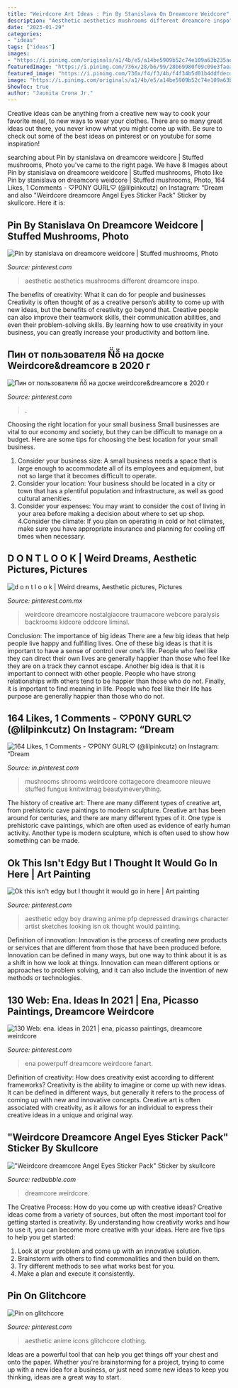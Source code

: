 ```yaml
---
title: "Weirdcore Art Ideas : Pin By Stanislava On Dreamcore Weidcore"
description: "Aesthetic aesthetics mushrooms different dreamcore inspo"
date: "2023-01-29"
categories:
- "ideas"
tags: ["ideas"]
images:
- "https://i.pinimg.com/originals/a1/4b/e5/a14be5909b52c74e109a63b235ae0082.jpg"
featuredImage: "https://i.pinimg.com/736x/28/b6/99/28b69980f09c09e3faea927a09abfa6f.jpg"
featured_image: "https://i.pinimg.com/736x/f4/f3/4b/f4f34b5d01b4ddfdecda48804f1374e9.jpg"
image: "https://i.pinimg.com/originals/a1/4b/e5/a14be5909b52c74e109a63b235ae0082.jpg"
ShowToc: true
author: "Jaunita Crona Jr."
---
```



Creative ideas can be anything from a creative new way to cook your favorite meal, to new ways to wear your clothes. There are so many great ideas out there, you never know what you might come up with. Be sure to check out some of the best ideas on pinterest or on youtube for some inspiration!

	

		
searching about Pin by stanislava on dreamcore weidcore | Stuffed mushrooms, Photo you've came to the right page. We have 8 Images about Pin by stanislava on dreamcore weidcore | Stuffed mushrooms, Photo like Pin by stanislava on dreamcore weidcore | Stuffed mushrooms, Photo, 164 Likes, 1 Comments - ♡P0NY GURL♡ (@lilpinkcutz) on Instagram: “Dream and also &quot;Weirdcore dreamcore Angel Eyes Sticker Pack&quot; Sticker by skullcore. Here it is:
		
    
## Pin By Stanislava On Dreamcore Weidcore | Stuffed Mushrooms, Photo

<img loading=lazy src="https://i.pinimg.com/originals/f0/d2/6e/f0d26e8b3c43f6ed1311cdd87d65676e.jpg" onerror="this.onerror=null;this.src='https://tse4.mm.bing.net/th?id=OIP.y3GhwIagqiVrWQ1eaDTDWwHaE1&amp;pid=15.1';" alt="Pin by stanislava on dreamcore weidcore | Stuffed mushrooms, Photo">

_Source: pinterest.com_

>aesthetic aesthetics mushrooms different dreamcore inspo. 

	

The benefits of creativity: What it can do for people and businesses
Creativity is often thought of as a creative person’s ability to come up with new ideas, but the benefits of creativity go beyond that. Creative people can also improve their teamwork skills, their communication abilities, and even their problem-solving skills. By learning how to use creativity in your business, you can greatly increase your productivity and bottom line.

    
## Пин от пользователя N̆̈ȏ̈ на доске Weirdcore&amp;dreamcore в 2020 г

<img loading=lazy src="https://i.pinimg.com/736x/28/b6/99/28b69980f09c09e3faea927a09abfa6f.jpg" onerror="this.onerror=null;this.src='https://tse2.mm.bing.net/th?id=OIP.MN5fHt1Mq9__jghRKCpX2gHaGL&amp;pid=15.1';" alt="Пин от пользователя n̆̈ȏ̈ на доске weirdcore&amp;dreamcore в 2020 г">

_Source: pinterest.com_

>. 

	

Choosing the right location for your small business
Small businesses are vital to our economy and society, but they can be difficult to manage on a budget. Here are some tips for choosing the best location for your small business. 
1. Consider your business size: A small business needs a space that is large enough to accommodate all of its employees and equipment, but not so large that it becomes difficult to operate. 
2. Consider your location: Your business should be located in a city or town that has a plentiful population and infrastructure, as well as good cultural amenities. 
3. Consider your expenses: You may want to consider the cost of living in your area before making a decision about where to set up shop. 
4.Consider the climate: If you plan on operating in cold or hot climates, make sure you have appropriate insurance and planning for cooling off times when necessary.

    
## D O N T L O O K | Weird Dreams, Aesthetic Pictures, Pictures

<img loading=lazy src="https://i.pinimg.com/originals/a1/4b/e5/a14be5909b52c74e109a63b235ae0082.jpg" onerror="this.onerror=null;this.src='https://tse2.mm.bing.net/th?id=OIP.XzzPMT15P4hzbHvejSM2lQHaG7&amp;pid=15.1';" alt="d o n t l o o k | Weird dreams, Aesthetic pictures, Pictures">

_Source: pinterest.com.mx_

>weirdcore dreamcore nostalgiacore traumacore webcore paralysis backrooms kidcore oddcore liminal. 

	

Conclusion: The importance of big ideas
There are a few big ideas that help people live happy and fulfilling lives. One of these big ideas is that it is important to have a sense of control over one’s life. People who feel like they can direct their own lives are generally happier than those who feel like they are on a track they cannot escape. Another big idea is that it is important to connect with other people. People who have strong relationships with others tend to be happier than those who do not. Finally, it is important to find meaning in life. People who feel like their life has purpose are generally happier than those who do not.

    
## 164 Likes, 1 Comments - ♡P0NY GURL♡ (@lilpinkcutz) On Instagram: “Dream

<img loading=lazy src="https://i.pinimg.com/736x/38/2d/0d/382d0df131bfefebb00982160661cb66.jpg" onerror="this.onerror=null;this.src='https://tse3.mm.bing.net/th?id=OIP.xWM1q3cKuEERsYYM3FqGqwAAAA&amp;pid=15.1';" alt="164 Likes, 1 Comments - ♡P0NY GURL♡ (@lilpinkcutz) on Instagram: “Dream">

_Source: in.pinterest.com_

>mushrooms shrooms weirdcore cottagecore dreamcore nieuwe stuffed fungus knitwitmag beautyineverything. 

	

The history of creative art: There are many different types of creative art, from prehistoric cave paintings to modern sculpture.
Creative art has been around for centuries, and there are many different types of it. One type is prehistoric cave paintings, which are often used as evidence of early human activity. Another type is modern sculpture, which is often used to show how something can be made.

    
## Ok This Isn&#039;t Edgy But I Thought It Would Go In Here | Art Painting

<img loading=lazy src="https://i.pinimg.com/originals/bb/37/13/bb3713b55fbdbd8a41b9e4644cdefacb.jpg" onerror="this.onerror=null;this.src='https://tse4.mm.bing.net/th?id=OIP.rKfX-tB5R6RPmFKDjRBVHgHaK6&amp;pid=15.1';" alt="Ok this isn&#039;t edgy but I thought it would go in here | Art painting">

_Source: pinterest.com_

>aesthetic edgy boy drawing anime pfp depressed drawings character artist sketches looking isn ok thought would painting. 

	

Definition of innovation:
Innovation is the process of creating new products or services that are different from those that have been produced before. Innovation can be defined in many ways, but one way to think about it is as a shift in how we look at things. Innovation can mean different options or approaches to problem solving, and it can also include the invention of new methods or technologies.

    
## 130 Web: Ena. Ideas In 2021 | Ena, Picasso Paintings, Dreamcore Weirdcore

<img loading=lazy src="https://i.pinimg.com/474x/11/cf/6a/11cf6a5e5a131db2fba68e847e68ba89.jpg" onerror="this.onerror=null;this.src='https://tse2.mm.bing.net/th?id=OIP.2kNy4GP0H0MKxKSJNZ_bmgAAAA&amp;pid=15.1';" alt="130 Web: ena. ideas in 2021 | ena, picasso paintings, dreamcore weirdcore">

_Source: pinterest.com_

>ena powerpuff dreamcore weirdcore fanart. 

	

Definition of creativity: How does creativity exist according to different frameworks?
Creativity is the ability to imagine or come up with new ideas. It can be defined in different ways, but generally it refers to the process of coming up with new and innovative concepts. Creative art is often associated with creativity, as it allows for an individual to express their creative ideas in a unique and original way.

    
## &quot;Weirdcore Dreamcore Angel Eyes Sticker Pack&quot; Sticker By Skullcore

<img loading=lazy src="https://ih1.redbubble.net/image.2463590480.6219/st,small,507x507-pad,600x600,f8f8f8.jpg" onerror="this.onerror=null;this.src='https://tse2.mm.bing.net/th?id=OIP.d0_1o0jJ9JuVgvPTtNf95AHaHa&amp;pid=15.1';" alt="&quot;Weirdcore dreamcore Angel Eyes Sticker Pack&quot; Sticker by skullcore">

_Source: redbubble.com_

>dreamcore weirdcore. 

	

The Creative Process: How do you come up with creative ideas?
Creative ideas come from a variety of sources, but often the most important tool for getting started is creativity. By understanding how creativity works and how to use it, you can become more creative with your ideas. Here are five tips to help you get started: 
1. Look at your problem and come up with an innovative solution.
2. Brainstorm with others to find commonalities and then build on them. 
3. Try different methods to see what works best for you. 
4. Make a plan and execute it consistently. 

    
## Pin On Glitchcore

<img loading=lazy src="https://i.pinimg.com/736x/f4/f3/4b/f4f34b5d01b4ddfdecda48804f1374e9.jpg" onerror="this.onerror=null;this.src='https://tse2.mm.bing.net/th?id=OIP.IN4mxZNjid2DTbCjzGpXPgHaHa&amp;pid=15.1';" alt="Pin on glitchcore">

_Source: pinterest.com_

>aesthetic anime icons glitchcore clothing. 

	

Ideas are a powerful tool that can help you get things off your chest and onto the paper. Whether you're brainstorming for a project, trying to come up with a new idea for a business, or just need some new ideas to keep you thinking, ideas are a great way to start.

